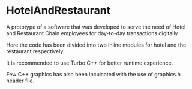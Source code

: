 # HotelAndRestaurant
A prototype of a software that was developed to serve the need of Hotel and Restaurant Chain employees for day-to-day transactions digitally

Here the code has been divided into two inline modules for hotel and the restaurant respectively.

It is recommended to use Turbo C++ for better runtime experience.

Few C++ graphics has also been inculcated with the use of graphics.h header file.
